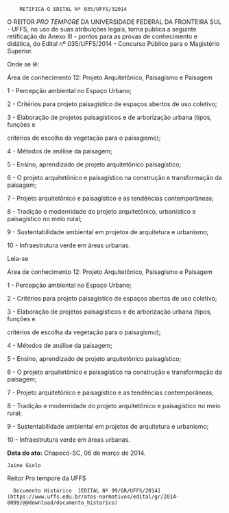         RETIFICA O EDITAL Nº 035/UFFS/32014  

O REITOR *PRO TEMPORE* DA UNIVERSIDADE FEDERAL DA FRONTEIRA SUL - UFFS, no uso de suas atribuições legais, torna publica a seguinte retificação do Anexo III - pontos para as provas de conhecimento e didática, do Edital nº 035/UFFS/2014 - Concurso Público para o Magistério Superior.

 Onde se lê:

 Área de conhecimento 12: Projeto Arquitetônico, Paisagismo e Paisagem

 1 - Percepção ambiental no Espaço Urbano;

 2 - Critérios para projeto paisagístico de espaços abertos de uso coletivo;

 3 - Elaboração de projetos paisagísticos e de arborização urbana (tipos, funções e

 critérios de escolha da vegetação para o paisagismo);

 4 - Métodos de análise da paisagem;

 5 - Ensino, aprendizado de projeto arquitetônico paisagístico;

 6 - O projeto arquitetônico e paisagístico na construção e transformação da paisagem;

 7 - Projeto arquitetônico e paisagístico e as tendências contemporâneas;

 8 - Tradição e modernidade do projeto arquitetônico, urbanístico e paisagístico no meio rural;

 9 - Sustentabilidade ambiental em projetos de arquitetura e urbanismo;

 10 - Infraestrutura verde em áreas urbanas.

 Leia-se

 Área de conhecimento 12: Projeto Arquitetônico, Paisagismo e Paisagem

 1 - Percepção ambiental no Espaço Urbano;

 2 - Critérios para projeto paisagístico de espaços abertos de uso coletivo;

 3 - Elaboração de projetos paisagísticos e de arborização urbana (tipos, funções e

 critérios de escolha da vegetação para o paisagismo);

 4 - Métodos de análise da paisagem;

 5 - Ensino, aprendizado de projeto arquitetônico paisagístico;

 6 - O projeto arquitetônico e paisagístico na construção e transformação da paisagem;

 7 - Projeto arquitetônico e paisagístico e as tendências contemporâneas;

 8 - Tradição e modernidade do projeto arquitetônico e paisagístico no meio rural;

 9 - Sustentabilidade ambiental em projetos de arquitetura e urbanismo;

 10 - Infraestrutura verde em áreas urbanas.

  

   **Data do ato:** Chapecó-SC, 06 de março de 2014.   
 

    Jaime Giolo   
 Reitor Pro tempore da UFFS 

      Documento Histórico  [EDITAL Nº 99/GR/UFFS/2014](https://www.uffs.edu.br/atos-normativos/edital/gr/2014-0099/@@download/documento_historico)     
      